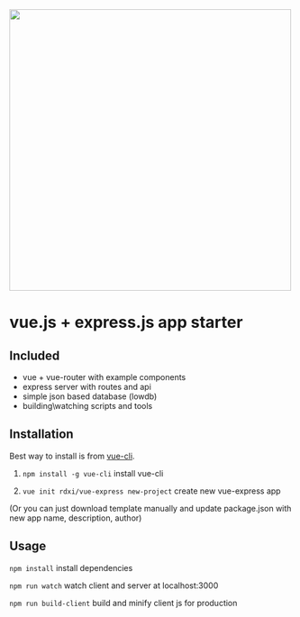 <img src="https://github.com/rdxi/vue-express/raw/master/template/client/public/images/vue-express-logo.png" width="500">

vue.js + express.js app starter
==========

## Included
 - vue + vue-router with example components
 - express server with routes and api
 - simple json based database (lowdb)
 - building\watching scripts and tools

## Installation

Best way to install is from [vue-cli](https://github.com/vuejs/vue-cli).

1) ```npm install -g vue-cli``` install vue-cli

2) ```vue init rdxi/vue-express new-project``` create new vue-express app

(Or you can just download template manually and update package.json with new app name, description, author)

## Usage
 
```npm install``` install dependencies

```npm run watch``` watch client and server at localhost:3000

```npm run build-client``` build and minify client js for production
